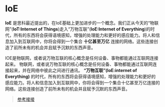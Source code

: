 # IoE

**IoE** 是思科最近提出的，在IoE基础上更加进步的一个概念。我们正从今天的“物联网”(**IoT:Internet of Things**)走入“万物互联”(**IoE:Internet of Everything**)的时代，所有的东西将会获得语境感知，增强的处理能力和更好的感应能力。将人和信息加入到互联网中，你将会得到一个集合 **十亿甚至万亿** 连接的网络。这些连接创造了前所未有的机会并且赋予沉默的东西声音。

IOE是物联网，或者说万物互联的核心概念是任何设备、事物都能通过互联网连接起来。
物联网，或者说万物互联的核心概念是任何设备、事物都能通过互联网连接起来，并在网络中彼此之间进行通讯。
**“万物互联”(IoE:internet of Everything)** 的时代，所有的东西将会获得语境感知，增强的处理能力和更好的感应能力。将人和信息加入到互联网中，你将会得到一个集合十亿甚至万亿连接的网络。这些连接创造了前所未有的机会并且赋予沉默的东西声音。

>[参考接接](http://baike.baidu.com/link?url=sRzXJF7ObdI2CnI_kTZK51WXlSMgOKOUy1RtLCcdQo5vGU8x58YXc22zAvvJpG4QJfneNUdmCL4VC0PK99wlTa)
